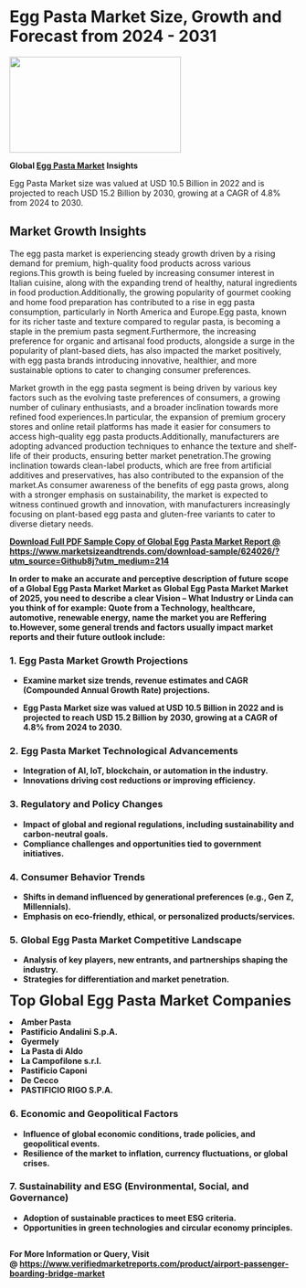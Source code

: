 <H1>Egg Pasta Market Size, Growth and Forecast from 2024 - 2031</H1><img class="aligncenter size-medium wp-image-584254" src="https://thirdeyenews.in/wp-content/uploads/2024/09/Global-Market-Research-300x168.jpeg" alt="" width="300" height="168" /><p><strong>Global&nbsp;<a href="https://www.marketsizeandtrends.com/download-sample/624026/?utm_source=Github8j?utm_medium=214">Egg Pasta Market</a> Insights</strong></p><p>Egg Pasta Market size was valued at USD 10.5 Billion in 2022 and is projected to reach USD 15.2 Billion by 2030, growing at a CAGR of 4.8% from 2024 to 2030.</p><p><h2>Market Growth Insights</h2> <p>The egg pasta market is experiencing steady growth driven by a rising demand for premium, high-quality food products across various regions.This growth is being fueled by increasing consumer interest in Italian cuisine, along with the expanding trend of healthy, natural ingredients in food production.Additionally, the growing popularity of gourmet cooking and home food preparation has contributed to a rise in egg pasta consumption, particularly in North America and Europe.Egg pasta, known for its richer taste and texture compared to regular pasta, is becoming a staple in the premium pasta segment.Furthermore, the increasing preference for organic and artisanal food products, alongside a surge in the popularity of plant-based diets, has also impacted the market positively, with egg pasta brands introducing innovative, healthier, and more sustainable options to cater to changing consumer preferences.</p> <p><strong><a href="#"></a></strong></p> <p>Market growth in the egg pasta segment is being driven by various key factors such as the evolving taste preferences of consumers, a growing number of culinary enthusiasts, and a broader inclination towards more refined food experiences.In particular, the expansion of premium grocery stores and online retail platforms has made it easier for consumers to access high-quality egg pasta products.Additionally, manufacturers are adopting advanced production techniques to enhance the texture and shelf-life of their products, ensuring better market penetration.The growing inclination towards clean-label products, which are free from artificial additives and preservatives, has also contributed to the expansion of the market.As consumer awareness of the benefits of egg pasta grows, along with a stronger emphasis on sustainability, the market is expected to witness continued growth and innovation, with manufacturers increasingly focusing on plant-based egg pasta and gluten-free variants to cater to diverse dietary needs.</p> <p><strong><a href="#"></p><p><span class=""><strong>Download Full PDF Sample Copy of Global Egg Pasta Market Report</strong> @ <a href="https://www.marketsizeandtrends.com/download-sample/624026/?utm_source=Github8j?utm_medium=214" target="_blank">https://www.marketsizeandtrends.com/download-sample/624026/?utm_source=Github8j?utm_medium=214</a></span></p><p>In order to make an accurate and perceptive description of future scope of a Global&nbsp;Egg Pasta Market Market as Global&nbsp;Egg Pasta Market Market of 2025, you need to describe a clear Vision &ndash; What Industry or Linda can you think of for example: Quote from a Technology, healthcare, automotive, renewable energy, name the market you are Reffering to.However, some general trends and factors usually impact market reports and their future outlook include:</p><h3>1.&nbsp;<strong>Egg Pasta Market Growth Projections</strong></h3><ul><li>Examine market size trends, revenue estimates and CAGR (Compounded Annual Growth Rate) projections.</li><li><p>Egg Pasta Market size was valued at USD 10.5 Billion in 2022 and is projected to reach USD 15.2 Billion by 2030, growing at a CAGR of 4.8% from 2024 to 2030.</p></li></ul><h3>2.&nbsp;<strong>Egg Pasta Market Technological Advancements</strong></h3><ul><li>Integration of AI, IoT, blockchain, or automation in the industry.</li><li>Innovations driving cost reductions or improving efficiency.</li></ul><h3>3.&nbsp;<strong>Regulatory and Policy Changes</strong></h3><ul><li>Impact of global and regional regulations, including sustainability and carbon-neutral goals.</li><li>Compliance challenges and opportunities tied to government initiatives.</li></ul><h3>4.&nbsp;<strong>Consumer Behavior Trends</strong></h3><ul><li>Shifts in demand influenced by generational preferences (e.g., Gen Z, Millennials).</li><li>Emphasis on eco-friendly, ethical, or personalized products/services.</li></ul><h3>5.&nbsp;<strong>Global Egg Pasta Market Competitive Landscape</strong></h3><ul><li>Analysis of key players, new entrants, and partnerships shaping the industry.</li><li>Strategies for differentiation and market penetration.</li></ul><p data-pm-slice="1 1 []"><span style="color: inherit; font-family: inherit; font-size: 25px;">Top Global Egg Pasta Market Companies</span></p><div class="" data-test-id=""><p><li>Amber Pasta</li><li> Pastificio Andalini S.p.A.</li><li> Gyermely</li><li> La Pasta di Aldo</li><li> La Campofilone s.r.l.</li><li> Pastificio Caponi</li><li> De Cecco</li><li> PASTIFICIO RIGO S.P.A.</li></p></div><h3>6.&nbsp;<strong>Economic and Geopolitical Factors</strong></h3><ul><li>Influence of global economic conditions, trade policies, and geopolitical events.</li><li>Resilience of the market to inflation, currency fluctuations, or global crises.</li></ul><h3>7.&nbsp;<strong>Sustainability and ESG (Environmental, Social, and Governance)</strong></h3><ul><li>Adoption of sustainable practices to meet ESG criteria.</li><li>Opportunities in green technologies and circular economy principles.</li></ul><h2><strong style="font-size: 14px;">For More Information or Query, Visit @&nbsp;</strong><a style="background-color: #ffffff; font-size: 14px;" href="https://www.marketsizeandtrends.com/report/egg-pasta-market/" target="_blank">https://www.verifiedmarketreports.com/product/airport-passenger-boarding-bridge-market</a></h2>